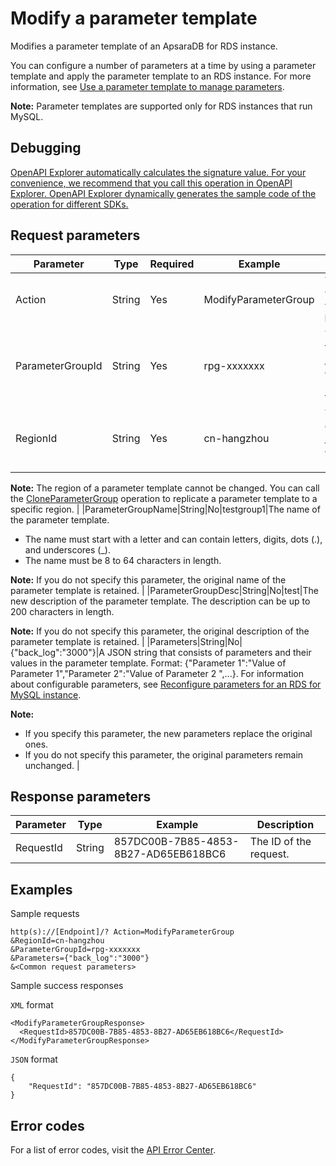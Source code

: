 # Modify a parameter template

Modifies a parameter template of an ApsaraDB for RDS instance.

You can configure a number of parameters at a time by using a parameter template and apply the parameter template to an RDS instance. For more information, see [Use a parameter template to manage parameters](~~130565~~).

**Note:** Parameter templates are supported only for RDS instances that run MySQL.

## Debugging

[OpenAPI Explorer automatically calculates the signature value. For your convenience, we recommend that you call this operation in OpenAPI Explorer. OpenAPI Explorer dynamically generates the sample code of the operation for different SDKs.](https://api.aliyun.com/#product=Rds&api=ModifyParameterGroup&type=RPC&version=2014-08-15)

## Request parameters

|Parameter|Type|Required|Example|Description|
|---------|----|--------|-------|-----------|
|Action|String|Yes|ModifyParameterGroup|The operation that you want to perform. Set the value to **ModifyParameterGroup**. |
|ParameterGroupId|String|Yes|rpg-xxxxxxx|The ID of the parameter template. You can call the [DescribeParameterGroups](~~144491~~) operation to query the most recent parameter templates. |
|RegionId|String|Yes|cn-hangzhou|The ID of the region. You can call the [DescribeRegions](~~26243~~) operation to query the most recent region list.

 **Note:** The region of a parameter template cannot be changed. You can call the [CloneParameterGroup](~~144581~~) operation to replicate a parameter template to a specific region. |
|ParameterGroupName|String|No|testgroup1|The name of the parameter template.

 -   The name must start with a letter and can contain letters, digits, dots \(.\), and underscores \(\_\).
-   The name must be 8 to 64 characters in length.

 **Note:** If you do not specify this parameter, the original name of the parameter template is retained. |
|ParameterGroupDesc|String|No|test|The new description of the parameter template. The description can be up to 200 characters in length.

 **Note:** If you do not specify this parameter, the original description of the parameter template is retained. |
|Parameters|String|No|\{"back\_log":"3000"\}|A JSON string that consists of parameters and their values in the parameter template. Format: \{"Parameter 1":"Value of Parameter 1","Parameter 2":"Value of Parameter 2 ",...\}. For information about configurable parameters, see [Reconfigure parameters for an RDS for MySQL instance](~~96063~~).

 **Note:**

-   If you specify this parameter, the new parameters replace the original ones.
-   If you do not specify this parameter, the original parameters remain unchanged. |

## Response parameters

|Parameter|Type|Example|Description|
|---------|----|-------|-----------|
|RequestId|String|857DC00B-7B85-4853-8B27-AD65EB618BC6|The ID of the request. |

## Examples

Sample requests

```
http(s)://[Endpoint]/? Action=ModifyParameterGroup
&RegionId=cn-hangzhou
&ParameterGroupId=rpg-xxxxxxx
&Parameters={"back_log":"3000"}
&<Common request parameters>
```

Sample success responses

`XML` format

```
<ModifyParameterGroupResponse>
  <RequestId>857DC00B-7B85-4853-8B27-AD65EB618BC6</RequestId>
</ModifyParameterGroupResponse>
```

`JSON` format

```
{
	"RequestId": "857DC00B-7B85-4853-8B27-AD65EB618BC6"
}
```

## Error codes

For a list of error codes, visit the [API Error Center](https://error-center.alibabacloud.com/status/product/Rds).

